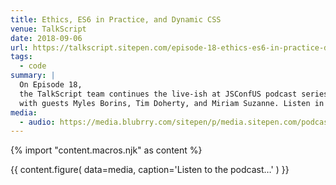 ```yaml
---
title: Ethics, ES6 in Practice, and Dynamic CSS
venue: TalkScript
date: 2018-09-06
url: https://talkscript.sitepen.com/episode-18-ethics-es6-in-practice-dynamic-css-live-at-jsconf-us/
tags:
  - code
summary: |
  On Episode 18,
  the TalkScript team continues the live-ish at JSConfUS podcast series
  with guests Myles Borins, Tim Doherty, and Miriam Suzanne. Listen in!
media:
  - audio: https://media.blubrry.com/sitepen/p/media.sitepen.com/podcast/TalkScript_018.mp3?_=1
---
```

{% import "content.macros.njk" as content %}

{{ content.figure(
  data=media,
  caption='Listen to the podcast…'
) }}
